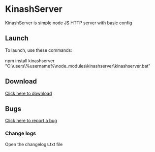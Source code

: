 <h1>KinashServer</h1>
KinashServer is simple node JS HTTP server with basic config
<h2>Launch</h2>
<p>To launch, use these commands: 
<br>
<br>
npm install kinashserver
<br>
"C:\users\%username%\node_modules\kinashserver\kinashserver.bat"</p>
<h2>Download</h2>
<a href="https://github.com/andriy332/KinashServer/releases/">Click here to download</a>
<h2>Bugs</h2>
<a href="https://github.com/andriy332/KinashServer/issues">Click here to report a bug</a>
<h3>Change logs</h3
<p>Open the changelogs.txt file</p>
